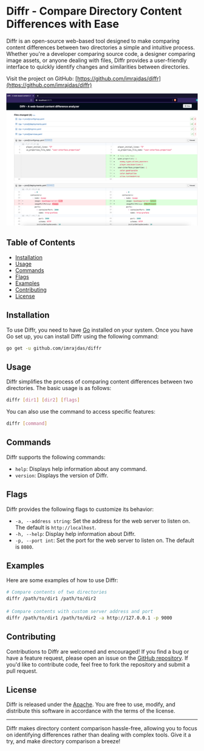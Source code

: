 # Diffr - Compare Directory Content Differences with Ease


Diffr is an open-source web-based tool designed to make comparing content differences between two directories a simple and intuitive process. Whether you're a developer comparing source code, a designer comparing image assets, or anyone dealing with files, Diffr provides a user-friendly interface to quickly identify changes and similarities between directories.

Visit the project on GitHub: [https://github.com/imrajdas/diffr](https://github.com/imrajdas/diffr)

<img src="./static/images/demo.png">

## Table of Contents

- [Installation](#installation)
- [Usage](#usage)
- [Commands](#commands)
- [Flags](#flags)
- [Examples](#examples)
- [Contributing](#contributing)
- [License](#license)

## Installation

To use Diffr, you need to have [Go](https://golang.org/) installed on your system. Once you have Go set up, you can install Diffr using the following command:

```bash
go get -u github.com/imrajdas/diffr
```

## Usage

Diffr simplifies the process of comparing content differences between two directories. The basic usage is as follows:

```bash
diffr [dir1] [dir2] [flags]
```

You can also use the command to access specific features:

```bash
diffr [command]
```

## Commands

Diffr supports the following commands:

- `help`: Displays help information about any command.
- `version`: Displays the version of Diffr.

## Flags

Diffr provides the following flags to customize its behavior:

- `-a, --address string`: Set the address for the web server to listen on. The default is `http://localhost`.
- `-h, --help`: Display help information about Diffr.
- `-p, --port int`: Set the port for the web server to listen on. The default is `8080`.

## Examples

Here are some examples of how to use Diffr:

```bash
# Compare contents of two directories
diffr /path/to/dir1 /path/to/dir2

# Compare contents with custom server address and port
diffr /path/to/dir1 /path/to/dir2 -a http://127.0.0.1 -p 9000
```

## Contributing

Contributions to Diffr are welcomed and encouraged! If you find a bug or have a feature request, please open an issue on the [GitHub repository](https://github.com/imrajdas/diffr). If you'd like to contribute code, feel free to fork the repository and submit a pull request.

## License

Diffr is released under the [Apache](LICENSE). You are free to use, modify, and distribute this software in accordance with the terms of the license.

---

Diffr makes directory content comparison hassle-free, allowing you to focus on identifying differences rather than dealing with complex tools. Give it a try, and make directory comparison a breeze!